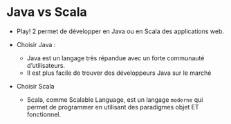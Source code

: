 # Java vs Scala

* Play! 2 permet de développer en Java ou en Scala des applications web.

* Choisir Java :

  * Java est un langage très répandue avec un forte communauté d’utilisateurs.
  * Il est plus facile de trouver des développeurs Java sur le marché

* Choisir Scala
  * Scala, comme Scalable Language, est un langage `moderne` qui permet de programmer en utilisant des paradigmes objet ET fonctionnel.


